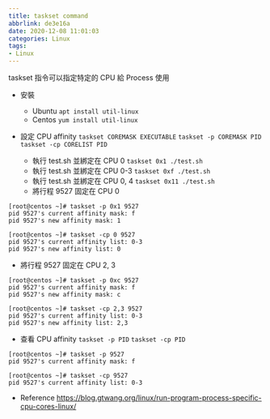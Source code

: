 ```yaml
---
title: taskset command
abbrlink: de3e16a
date: 2020-12-08 11:01:03
categories: Linux
tags:
- Linux
---
```

taskset 指令可以指定特定的 CPU 給 Process 使用

* 安裝
  * Ubuntu
  `apt install util-linux`
  * Centos
  `yum install util-linux`

* 設定 CPU affinity
`taskset COREMASK EXECUTABLE`
`taskset -p COREMASK PID`
`taskset -cp CORELIST PID`
  * 執行 test.sh 並綁定在  CPU 0
  `taskset 0x1 ./test.sh`
  * 執行 test.sh 並綁定在  CPU 0-3
  `taskset 0xf ./test.sh`
  * 執行 test.sh 並綁定在  CPU 0, 4
  `taskset 0x11 ./test.sh`
  * 將行程 9527 固定在 CPU 0
```
[root@centos ~]# taskset -p 0x1 9527
pid 9527's current affinity mask: f
pid 9527's new affinity mask: 1

[root@centos ~]# taskset -cp 0 9527
pid 9527's current affinity list: 0-3
pid 9527's new affinity list: 0
```
  * 將行程 9527 固定在 CPU 2, 3
```
[root@centos ~]# taskset -p 0xc 9527
pid 9527's current affinity mask: f
pid 9527's new affinity mask: c

[root@centos ~]# taskset -cp 2,3 9527
pid 9527's current affinity list: 0-3
pid 9527's new affinity list: 2,3
```

* 查看 CPU affinity
`taskset -p PID`
`taskset -cp PID`
```
[root@centos ~]# taskset -p 9527
pid 9527's current affinity mask: f

[root@centos ~]# taskset -cp 9527
pid 9527's current affinity list: 0-3
```

* Reference
https://blog.gtwang.org/linux/run-program-process-specific-cpu-cores-linux/